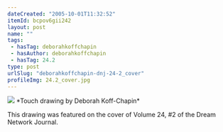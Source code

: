 ```yaml
---
dateCreated: "2005-10-01T11:32:52"
itemId: bcpov6gii242
layout: post
name: ""
tags:
 - hasTag: deborahkoffchapin
 - hasAuthor: deborahkoffchapin
 - hasTag: 24.2
type: post
urlSlug: "deborahkoffchapin-dnj-24-2_cover"
profileImg: 24.2_cover.jpg
---
```


<img src="../images/24.2_cover.jpg" width="auto" height="auto"/>
*Touch drawing by Deborah Koff-Chapin*

This drawing was featured on the cover of Volume 24, #2 of the Dream Network Journal.

